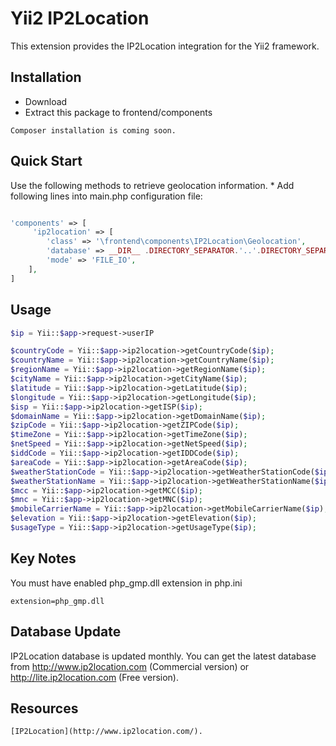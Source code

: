 Yii2 IP2Location
=======================
This extension provides the IP2Location integration for the Yii2 framework.

Installation
------------
*   Download
*   Extract this package to frontend/components

``` Composer installation is coming soon. ```

Quick Start
-----------

Use the following methods to retrieve geolocation information. * Add following lines into main.php configuration file:
```php

'components' => [
     'ip2location' => [
        'class' => '\frontend\components\IP2Location\Geolocation',
        'database' => __DIR__ .DIRECTORY_SEPARATOR.'..'.DIRECTORY_SEPARATOR.'components'.DIRECTORY_SEPARATOR.'IP2Location'.DIRECTORY_SEPARATOR.'IP2LOCATION-LITE-DB1.BIN',
        'mode' => 'FILE_IO',
    ],
]
```

Usage
-----
```php
$ip = Yii::$app->request->userIP

$countryCode = Yii::$app->ip2location->getCountryCode($ip);
$countryName = Yii::$app->ip2location->getCountryName($ip);
$regionName = Yii::$app->ip2location->getRegionName($ip);
$cityName = Yii::$app->ip2location->getCityName($ip);
$latitude = Yii::$app->ip2location->getLatitude($ip);
$longitude = Yii::$app->ip2location->getLongitude($ip);
$isp = Yii::$app->ip2location->getISP($ip);
$domainName = Yii::$app->ip2location->getDomainName($ip);
$zipCode = Yii::$app->ip2location->getZIPCode($ip);
$timeZone = Yii::$app->ip2location->getTimeZone($ip);
$netSpeed = Yii::$app->ip2location->getNetSpeed($ip);
$iddCode = Yii::$app->ip2location->getIDDCode($ip);
$areaCode = Yii::$app->ip2location->getAreaCode($ip);
$weatherStationCode = Yii::$app->ip2location->getWeatherStationCode($ip);
$weatherStationName = Yii::$app->ip2location->getWeatherStationName($ip);
$mcc = Yii::$app->ip2location->getMCC($ip);
$mnc = Yii::$app->ip2location->getMNC($ip);
$mobileCarrierName = Yii::$app->ip2location->getMobileCarrierName($ip);
$elevation = Yii::$app->ip2location->getElevation($ip);
$usageType = Yii::$app->ip2location->getUsageType($ip);
```
Key Notes
---------

You must have enabled php_gmp.dll extension in php.ini
```
extension=php_gmp.dll
```


Database Update
---------------

IP2Location database is updated monthly. You can get the latest database from http://www.ip2location.com (Commercial version) or http://lite.ip2location.com (Free version).

Resources
---------

    [IP2Location](http://www.ip2location.com/).

